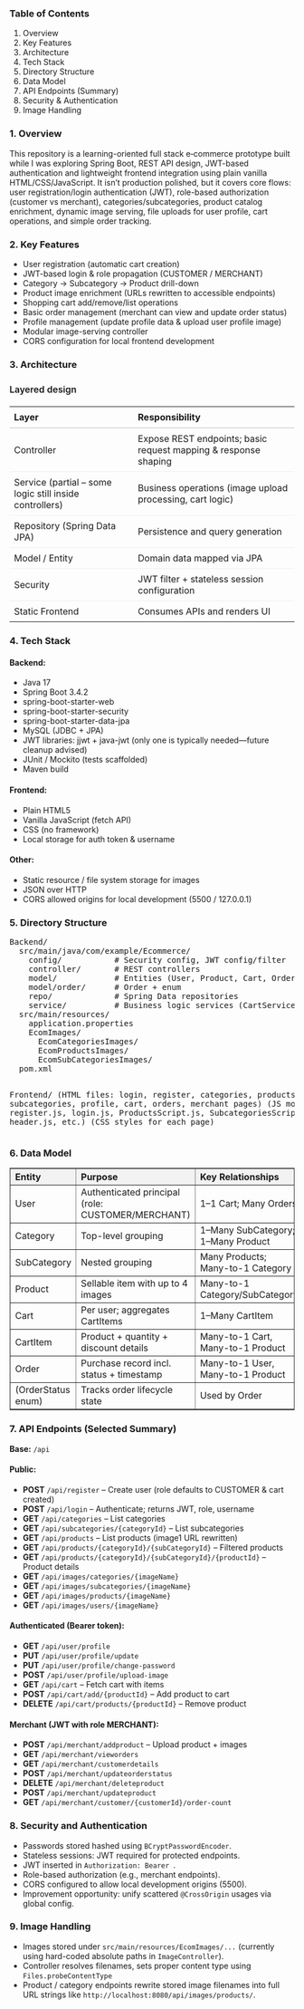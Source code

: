 <h3>Table of Contents</h3>
<ol>
  <li>Overview</li>
  <li>Key Features</li>
  <li>Architecture</li>
  <li>Tech Stack</li>
  <li>Directory Structure</li>
  <li>Data Model</li>
  <li>API Endpoints (Summary)</li>
  <li>Security & Authentication</li>
  <li>Image Handling</li>
</ol>


<h3>1. Overview</h3>
<p>This repository is a learning-oriented full stack e‑commerce prototype built while I was exploring Spring Boot, REST API design, JWT-based authentication and lightweight frontend integration using plain vanilla HTML/CSS/JavaScript. It isn’t production polished, but it covers core flows: user registration/login authentication (JWT), role-based authorization (customer vs merchant), categories/subcategories, product catalog enrichment, dynamic image serving, file uploads for user profile, cart operations, and simple order tracking.</p>


<h3>2. Key Features</h3>
<ul>
  <li>User registration (automatic cart creation)</li>
  <li>JWT-based login & role propagation (CUSTOMER / MERCHANT)</li>
  <li>Category → Subcategory → Product drill-down</li>
  <li>Product image enrichment (URLs rewritten to accessible endpoints)</li>
  <li>Shopping cart add/remove/list operations</li>
  <li>Basic order management (merchant can view and update order status)</li>
  <li>Profile management (update profile data & upload user profile image)</li>
  <li>Modular image-serving controller</li>
  <li>CORS configuration for local frontend development</li>
</ul>


<h3>3. Architecture</h3>
<table role="table" aria-label="Layered design responsibilities" style="border-collapse:collapse; width:100%; max-width:800px;">
  <caption style="caption-side:top; text-align:left; padding:8px 0; font-weight:600;">
    Layered design
  </caption>
  <thead>
    <tr>
      <th scope="col" style="text-align:left; padding:8px; border-bottom:2px solid #ddd;">Layer</th>
      <th scope="col" style="text-align:left; padding:8px; border-bottom:2px solid #ddd;">Responsibility</th>
    </tr>
  </thead>
  <tbody>
    <tr>
      <td style="padding:8px; border-bottom:1px solid #eee;">Controller</td>
      <td style="padding:8px; border-bottom:1px solid #eee;">Expose REST endpoints; basic request mapping &amp; response shaping</td>
    </tr>
    <tr>
      <td style="padding:8px; border-bottom:1px solid #eee;">Service (partial – some logic still inside controllers)</td>
      <td style="padding:8px; border-bottom:1px solid #eee;">Business operations (image upload processing, cart logic)</td>
    </tr>
    <tr>
      <td style="padding:8px; border-bottom:1px solid #eee;">Repository (Spring Data JPA)</td>
      <td style="padding:8px; border-bottom:1px solid #eee;">Persistence and query generation</td>
    </tr>
    <tr>
      <td style="padding:8px; border-bottom:1px solid #eee;">Model / Entity</td>
      <td style="padding:8px; border-bottom:1px solid #eee;">Domain data mapped via JPA</td>
    </tr>
    <tr>
      <td style="padding:8px; border-bottom:1px solid #eee;">Security</td>
      <td style="padding:8px; border-bottom:1px solid #eee;">JWT filter + stateless session configuration</td>
    </tr>
    <tr>
      <td style="padding:8px;">Static Frontend</td>
      <td style="padding:8px;">Consumes APIs and renders UI</td>
    </tr>
  </tbody>
</table>


<h3>4. Tech Stack</h3>
<h4>Backend:</h4>
<ul>
  <li>Java 17</li>
  <li>Spring Boot 3.4.2</li>
  <li>spring-boot-starter-web</li>
  <li>spring-boot-starter-security</li>
  <li>spring-boot-starter-data-jpa</li>
  <li>MySQL (JDBC + JPA)</li>
  <li>JWT libraries: jjwt + java-jwt (only one is typically needed—future cleanup advised)</li>
  <li>JUnit / Mockito (tests scaffolded)</li>
  <li>Maven build</li>
</ul>
<h4>Frontend:</h4>
<ul>
  <li>Plain HTML5</li>
  <li>Vanilla JavaScript (fetch API)</li>
  <li>CSS (no framework)</li>
  <li>Local storage for auth token & username</li>
</ul>
<h4>Other:</h4>
<ul>
  <li>Static resource / file system storage for images</li>
  <li>JSON over HTTP</li>
  <li>CORS allowed origins for local development (5500 / 127.0.0.1)</li>
</ul>


<h3>5. Directory Structure</h3>
<pre>
Backend/
  src/main/java/com/example/Ecommerce/
    config/           # Security config, JWT config/filter
    controller/       # REST controllers
    model/            # Entities (User, Product, Cart, Order...) 
    model/order/      # Order + enum
    repo/             # Spring Data repositories
    service/          # Business logic services (CartService, ImageService, JwtService)
  src/main/resources/
    application.properties
    EcomImages/
      EcomCategoriesImages/
      EcomProductsImages/
      EcomSubCategoriesImages/
  pom.xml

Frontend/
  (HTML files: login, register, categories, products, subcategories, profile, cart, orders, merchant pages)
  (JS modules: register.js, login.js, ProductsScript.js, SubcategoriesScript.js, header.js, etc.)
  (CSS styles for each page)
</pre>


<h3>6. Data Model</h3>
<table border="1" cellspacing="0" cellpadding="6" style="border-collapse:collapse; width:100%; text-align:left;">
  <thead>
    <tr style="background-color:#f2f2f2;">
      <th>Entity</th>
      <th>Purpose</th>
      <th>Key Relationships</th>
    </tr>
  </thead>
  <tbody>
    <tr>
      <td>User</td>
      <td>Authenticated principal (role: CUSTOMER/MERCHANT)</td>
      <td>1–1 Cart; Many Orders</td>
    </tr>
    <tr>
      <td>Category</td>
      <td>Top-level grouping</td>
      <td>1–Many SubCategory; 1–Many Product</td>
    </tr>
    <tr>
      <td>SubCategory</td>
      <td>Nested grouping</td>
      <td>Many Products; Many-to-1 Category</td>
    </tr>
    <tr>
      <td>Product</td>
      <td>Sellable item with up to 4 images</td>
      <td>Many-to-1 Category/SubCategory</td>
    </tr>
    <tr>
      <td>Cart</td>
      <td>Per user; aggregates CartItems</td>
      <td>1–Many CartItem</td>
    </tr>
    <tr>
      <td>CartItem</td>
      <td>Product + quantity + discount details</td>
      <td>Many-to-1 Cart, Many-to-1 Product</td>
    </tr>
    <tr>
      <td>Order</td>
      <td>Purchase record incl. status + timestamp</td>
      <td>Many-to-1 User, Many-to-1 Product</td>
    </tr>
    <tr>
      <td>(OrderStatus enum)</td>
      <td>Tracks order lifecycle state</td>
      <td>Used by Order</td>
    </tr>
  </tbody>
</table>


<h3>7. API Endpoints (Selected Summary)</h3>
<p><b>Base:</b> <code>/api</code></p>
<h4>Public:</h4>
<ul>
  <li><b>POST</b> <code>/api/register</code> – Create user (role defaults to CUSTOMER &amp; cart created)</li>
  <li><b>POST</b> <code>/api/login</code> – Authenticate; returns JWT, role, username</li>
  <li><b>GET</b> <code>/api/categories</code> – List categories</li>
  <li><b>GET</b> <code>/api/subcategories/{categoryId}</code> – List subcategories</li>
  <li><b>GET</b> <code>/api/products</code> – List products (image1 URL rewritten)</li>
  <li><b>GET</b> <code>/api/products/{categoryId}/{subCategoryId}</code> – Filtered products</li>
  <li><b>GET</b> <code>/api/products/{categoryId}/{subCategoryId}/{productId}</code> – Product details</li>
  <li><b>GET</b> <code>/api/images/categories/{imageName}</code></li>
  <li><b>GET</b> <code>/api/images/subcategories/{imageName}</code></li>
  <li><b>GET</b> <code>/api/images/products/{imageName}</code></li>
  <li><b>GET</b> <code>/api/images/users/{imageName}</code></li>
</ul>
<h4>Authenticated (Bearer token):</h4>
<ul>
  <li><b>GET</b> <code>/api/user/profile</code></li>
  <li><b>PUT</b> <code>/api/user/profile/update</code></li>
  <li><b>PUT</b> <code>/api/user/profile/change-password</code></li>
  <li><b>POST</b> <code>/api/user/profile/upload-image</code></li>
  <li><b>GET</b> <code>/api/cart</code> – Fetch cart with items</li>
  <li><b>POST</b> <code>/api/cart/add/{productId}</code> – Add product to cart</li>
  <li><b>DELETE</b> <code>/api/cart/products/{productId}</code> – Remove product</li>
</ul>
<h4>Merchant (JWT with role MERCHANT):</h4>
<ul>
  <li><b>POST</b> <code>/api/merchant/addproduct</code> – Upload product + images</li>
  <li><b>GET</b> <code>/api/merchant/vieworders</code></li>
  <li><b>GET</b> <code>/api/merchant/customerdetails</code></li>
  <li><b>POST</b> <code>/api/merchant/updateorderstatus</code></li>
  <li><b>DELETE</b> <code>/api/merchant/deleteproduct</code></li>
  <li><b>POST</b> <code>/api/merchant/updateproduct</code></li>
  <li><b>GET</b> <code>/api/merchant/customer/{customerId}/order-count</code></li>
</ul>


<h3>8. Security and Authentication</h3>
<ul>
  <li>Passwords stored hashed using <code>BCryptPasswordEncoder</code>.</li>
  <li>Stateless sessions: JWT required for protected endpoints.</li>
  <li>JWT inserted in <code>Authorization: Bearer <token></code>.</li>
  <li>Role-based authorization (e.g., merchant endpoints).</li>
  <li>CORS configured to allow local development origins (5500).</li>
  <li>Improvement opportunity: unify scattered <code>@CrossOrigin</code> usages via global config.</li>
</ul>


<h3>9. Image Handling</h3>
<ul>
  <li>Images stored under <code>src/main/resources/EcomImages/...</code> (currently using hard-coded absolute paths in <code>ImageController</code>).</li>
  <li>Controller resolves filenames, sets proper content type using <code>Files.probeContentType</code></li>
  <li>Product / category endpoints rewrite stored image filenames into full URL strings like <code>http://localhost:8080/api/images/products/<filename></code>.</li>
</ul>

